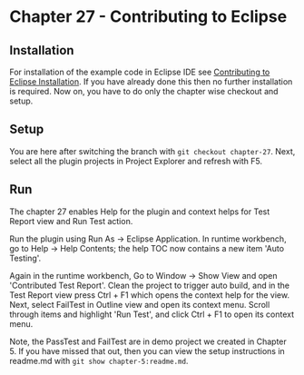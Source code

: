 # Chapter 27 - Contributing to Eclipse

## Installation

For installation of the example code in Eclipse IDE see <a href="https://www.codetab.org/post/contributing-to-eclipse/">Contributing to Eclipse Installation</a>. If you have already done this then no further installation is required. Now on, you have to do only the chapter wise checkout and setup. 

## Setup

You are here after switching the branch with `git checkout chapter-27`. Next, select all the plugin projects in Project Explorer and refresh with F5.

## Run

The chapter 27 enables Help for the plugin and context helps for Test Report view and Run Test action.

Run the plugin using Run As -> Eclipse Application. In runtime workbench, go to Help -> Help Contents; the help TOC now contains a new item 'Auto Testing'.

Again in the runtime workbench, Go to Window -> Show View and open 'Contributed Test Report'. Clean the project to trigger auto build, and in the Test Report view press Ctrl + F1 which opens the context help for the view. Next, select FailTest in Outline view and open its context menu. Scroll through items and highlight 'Run Test', and click Ctrl + F1 to open its context menu. 

Note, the PassTest and FailTest are in demo project we created in Chapter 5. If you have missed that out, then you can view the setup instructions in readme.md with `git show chapter-5:readme.md`.
